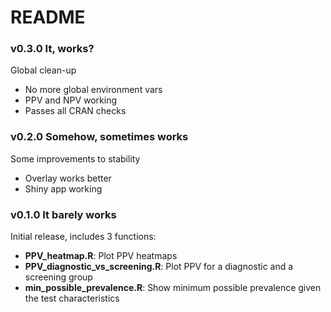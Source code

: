 # README

### v0.3.0 It, works?

Global clean-up

* No more global environment vars
* PPV and NPV working
* Passes all CRAN checks

### v0.2.0 Somehow, sometimes works

Some improvements to stability

* Overlay works better
* Shiny app working

### v0.1.0 It barely works  

Initial release, includes 3 functions:  

* **PPV_heatmap.R**: Plot PPV heatmaps  
* **PPV_diagnostic_vs_screening.R**: Plot PPV for a diagnostic and a screening group  
* **min_possible_prevalence.R**: Show minimum possible prevalence given the test characteristics  
